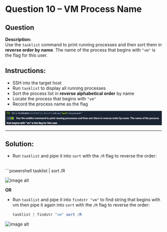 # Question 10 – VM Process Name

## Question
**Description:**  
Use the `tasklist` command to print running processes and then sort them in **reverse order by name**. The name of the process that begins with `"vm"` is the flag for this user.

## Instructions:
- SSH into the target host  
- Run `tasklist` to display all running processes  
- Sort the process list in **reverse alphabetical order** by name  
- Locate the process that begins with `"vm"`  
- Record the process name as the flag  

![image alt](https://github.com/azrifadly/htb-intro-to-win-cmd-line/blob/main/screenshots/question10-screenshot.png)

---
## Solution:
- Run `tasklist` and pipe it into `sort` with the `/R` flag to reverse the order:
<br>
  ```powershell
  tasklist | sort /R
  
![image alt](https://github.com/azrifadly/htb-intro-to-win-cmd-line/blob/main/screenshots/question10-solution.png)

**OR**

- Run `tasklist` and pipe it into `findstr "vm"` to find string that begins with vm then pipe it again into `sort` with the `/R` flag to reverse the order:  
  ```powershell
  tasklist | findstr "vm" sort /R

![image alt](https://github.com/azrifadly/htb-intro-to-win-cmd-line/blob/main/screenshots/question10-solution1.png)
